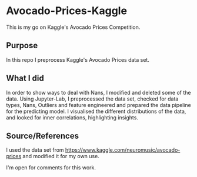 # Avocado-Prices-Kaggle
This is my go on Kaggle's Avocado Prices Competition.

## Purpose
In this repo I preprocess Kaggle's Avocado Prices data set.

## What I did
In order to show ways to deal with Nans, I modified and deleted some of the data.
Using Jupyter-Lab, I preprocessed the data set, checked for data types, Nans, Outliers and feature engineered and prepared the data pipeline for the predicting model.
I visualised the different distributions of the data, and looked for inner correlations, highlighting insights.

## Source/References
I used the data set from https://www.kaggle.com/neuromusic/avocado-prices and modified it for my own use.

I'm open for comments for this work.
